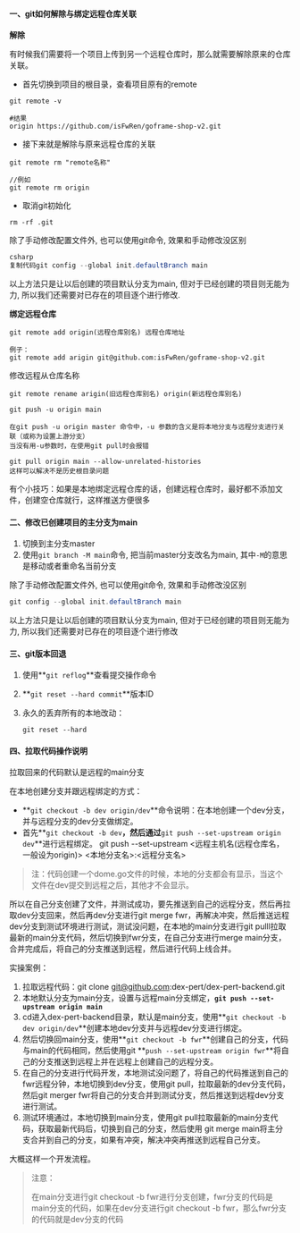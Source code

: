 #### 一、git如何解除与绑定远程仓库关联

**解除**

有时候我们需要将一个项目上传到另一个远程仓库时，那么就需要解除原来的仓库关联。

- 首先切换到项目的根目录，查看项目原有的remote

```
git remote -v

#结果
origin https://github.com/isFwRen/goframe-shop-v2.git
```

- 接下来就是解除与原来远程仓库的关联

```  
git remote rm "remote名称"

//例如
git remote rm origin
```

- 取消git初始化

```
rm -rf .git
```

除了手动修改配置文件外, 也可以使用git命令, 效果和手动修改没区别

```csharp
csharp
复制代码git config --global init.defaultBranch main
```

以上方法只是让以后创建的项目默认分支为main, 但对于已经创建的项目则无能为力, 所以我们还需要对已存在的项目逐个进行修改.

**绑定远程仓库**

```
git remote add origin(远程仓库别名) 远程仓库地址

例子：
git remote add arigin git@github.com:isFwRen/goframe-shop-v2.git
```

修改远程从仓库名称

```
git remote rename arigin(旧远程仓库别名) origin(新远程仓库别名)
```

```
git push -u origin main

在git push -u origin master 命令中，-u 参数的含义是将本地分支与远程分支进行关联（或称为设置上游分支）
当没有用-u参数时，在使用git pull时会报错

git pull origin main --allow-unrelated-histories
这样可以解决不是历史根目录问题
```

有个小技巧：如果是本地绑定远程仓库的话，创建远程仓库时，最好都不添加文件，创建空仓库就行，这样推送方便很多

#### 二、修改已创建项目的主分支为main

1. 切换到主分支master
2. 使用`git branch -M main`命令, 把当前master分支改名为main, 其中`-M`的意思是移动或者重命名当前分支

除了手动修改配置文件外, 也可以使用git命令, 效果和手动修改没区别

```csharp
git config --global init.defaultBranch main
```

以上方法只是让以后创建的项目默认分支为main, 但对于已经创建的项目则无能为力, 所以我们还需要对已存在的项目逐个进行修改

#### 三、git版本回退

1. 使用**`git reflog`**查看提交操作命令
2. **`git reset --hard commit`**版本ID
3. 永久的丢弃所有的本地改动：

   ```
   git reset --hard
   ```

#### 四、拉取代码操作说明

拉取回来的代码默认是远程的main分支

在本地创建分支并跟远程绑定的方式：

- **`git checkout -b dev origin/dev`**命令说明：在本地创建一个dev分支，并与远程分支的dev分支做绑定。
- 首先**`git checkout -b dev`**，然后通过**`git push --set-upstream origin dev`**进行远程绑定。
  git push --set-upstream <远程主机名(远程仓库名，一般设为origin)> <本地分支名>:<远程分支名>

> 注：代码创建一个dome.go文件的时候，本地的分支都会有显示，当这个文件在dev提交到远程之后，其他才不会显示。

所以在自己分支创建了文件，并测试成功，要先推送到自己的远程分支，然后再拉取dev分支回来，然后再dev分支进行git merge fwr，再解决冲突，然后推送远程dev分支到测试环境进行测试，测试没问题，在本地的main分支进行git pulll拉取最新的main分支代码，然后切换到fwr分支，在自己分支进行merge main分支，合并完成后，将自己的分支推送到远程，然后进行代码上线合并。

实操案例：

1. 拉取远程代码：git clone git@github.com:dex-pert/dex-pert-backend.git
2. 本地默认分支为main分支，设置与远程main分支绑定，**`git push --set-upstream origin main`**
3. cd进入dex-pert-backend目录，默认是main分支，使用**`git checkout -b dev origin/dev`**创建本地dev分支并与远程dev分支进行绑定。
4. 然后切换回main分支，使用**`git checkout -b fwr`**创建自己的分支，代码与main的代码相同，然后使用git **`push --set-upstream origin fwr`**将自己的分支推送到远程上并在远程上创建自己的远程分支。
5. 在自己的分支进行代码开发，本地测试没问题了，将自己的代码推送到自己的fwr远程分钟，本地切换到dev分支，使用git pull，拉取最新的dev分支代码，然后git merger fwr将自己的分支合并到测试分支，然后推送到远程dev分支进行测试。
6. 测试环境通过，本地切换到main分支，使用git pull拉取最新的main分支代码，获取最新代码后，切换到自己的分支，然后使用 git merge main将主分支合并到自己的分支，如果有冲突，解决冲突再推送到远程自己分支。

大概这样一个开发流程。

> 注意：
>
> 在main分支进行git checkout -b fwr进行分支创建，fwr分支的代码是main分支的代码，如果在dev分支进行git checkout -b fwr，那么fwr分支的代码就是dev分支的代码



